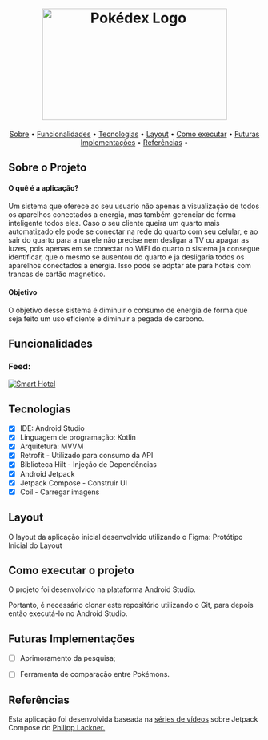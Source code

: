 <h1 align="center"> <a href="https://imgur.com/a7SYk1m"><img src="https://i.imgur.com/a7SYk1m.png?2" alt="Pokédex Logo" width="369" height="223"/></a> </h1>
  
 </h1>
	
 <p align="center">
 <a href="#-sobre-o-projeto">Sobre</a> •
 <a href="#-funcionalidades">Funcionalidades</a> •
 <a href="#-tecnologias">Tecnologias</a> • 
 <a href="#-layout">Layout</a> • 
 <a href="#-como-executar-o-projeto">Como executar</a> • 
 <a href="#-futuras-implementacoes">Futuras Implementações</a> •
 <a href="#-referencias">Referências</a> •
 
</p>
	
	
</h1>

<a id="-sobre-o-projeto"></a>

## Sobre o Projeto

<p align="center"> 
  <h4 align="left"> 
                O quê é a aplicação? 
	</h4>
Um sistema que oferece ao seu usuario não apenas a visualização de todos os aparelhos conectados a energia, mas também gerenciar de forma inteligente todos eles.
Caso o seu cliente queira um quarto mais automatizado ele pode se conectar na rede do quarto com seu celular, e ao sair do quarto para a rua ele não precise nem desligar a TV ou apagar
as luzes, pois apenas em se conectar no WIFI do quarto o sistema ja consegue identificar, que o mesmo se ausentou do quarto e ja desligaria todos os aparelhos conectados a energia.
Isso pode se adptar ate para hoteis com trancas de cartão magnetico.
	</p>

<p align="center"> 
  <h4 align="left"> 
                Objetivo 
	</h4>
O objetivo desse sistema é diminuir o consumo de energia de forma que seja feito um uso eficiente e diminuir a pegada de carbono.
	</p>


<a id="-funcionalidades"></a>

## Funcionalidades

<h3>Feed:</h3>

<a href="https://imgur.com/a/aHGxdvi"><img src="https://imgur.com/a/aHGxdvi" alt="Smart Hotel"/></a>

<a id="-tecnologias"></a>

## Tecnologias

- [x] IDE: Android Studio 
- [x] Linguagem de programação: Kotlin
- [X] Arquitetura: MVVM
- [x] Retrofit - Utilizado para consumo da API 
- [x] Biblioteca Hilt - Injeção de Dependências
- [x] Android Jetpack
- [x] Jetpack Compose - Construir UI
- [x] Coil - Carregar imagens

<a id="-layout"></a>

## Layout

O layout da aplicação inicial desenvolvido utilizando o Figma: Protótipo Inicial do Layout



<a id="-como-executar-o-projeto"></a>

## Como executar o projeto

O projeto foi desenvolvido na plataforma Android Studio. 

Portanto, é necessário clonar este repositório utilizando o Git, para depois então executá-lo no Android Studio.


<a id="-futuras-implementacoes"></a>

## Futuras Implementações

- [ ] Aprimoramento da pesquisa;
- [ ] Ferramenta de comparação entre Pokémons.


<a id="-referencias"></a>

## Referências

Esta aplicação foi desenvolvida baseada na 
[séries de vídeos](https://www.youtube.com/playlist?list=PLQkwcJG4YTCTimTCpEL5FZgaWdIZQuB7m) sobre 
Jetpack Compose do [Philipp Lackner.](https://github.com/philipplackner)
